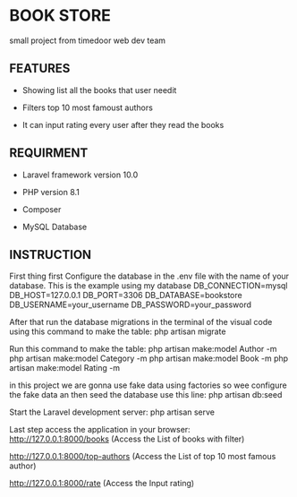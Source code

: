 # BOOK STORE

small project from timedoor web dev team 

## FEATURES

- Showing list all the books that user needit

- Filters top 10 most famoust authors 

- It can input rating every user after they read the books

## REQUIRMENT
- Laravel framework version 10.0

- PHP version 8.1

- Composer

- MySQL Database

## INSTRUCTION 
First thing first
Configure the database in the .env file with the name of your database. This is the example using my database
DB_CONNECTION=mysql DB_HOST=127.0.0.1 DB_PORT=3306 DB_DATABASE=bookstore DB_USERNAME=your_username DB_PASSWORD=your_password

After that run the database migrations in the terminal of the visual code using this command to make the table:
php artisan migrate

Run this command to make the table:
php artisan make:model Author -m
php artisan make:model Category -m
php artisan make:model Book -m
php artisan make:model Rating -m

in this project we are gonna use fake data using factories so wee configure the fake data an then seed the database use this line:
php artisan db:seed

Start the Laravel development server:
php artisan serve

Last step access the application in your browser:
http://127.0.0.1:8000/books (Access the List of books with filter)

http://127.0.0.1:8000/top-authors (Access the List of top 10 most famous author)

http://127.0.0.1:8000/rate (Access the Input rating)

